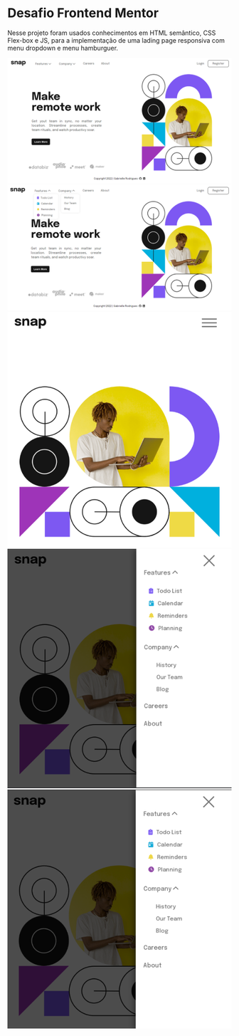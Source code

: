 <h1>Desafio Frontend Mentor</h1>

<p>Nesse projeto foram usados conhecimentos em HTML semântico, CSS Flex-box e JS,
  para a implementação de uma lading page responsiva com menu dropdown e menu hamburguer.
</p>

<div>  
  <img src="/Readme/layout-mob-desk/layout-desk.png">
  <img src="/Readme/layout-mob-desk/layout-desk-expanded.png">
  <img src="/Readme/layout-mob-desk/layout-mobile.png">
  <img src="/Readme/layout-mob-desk/layout-mobile-expanded.png">
  <img src="/Readme/layout-mob-desk/layout-mobile-expanded2.png">
 </div>

